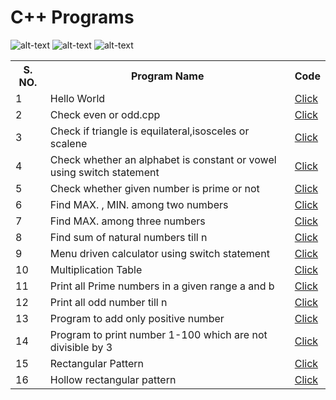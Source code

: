 
 # C++ Programs

![alt-text](https://encrypted-tbn0.gstatic.com/images?q=tbn:ANd9GcRH3s2wJP5r0J_BLdHroMx6KK4Mw2ujy4ekXtx_MmFsfhW3Z_w6JYfnhD8V7LnDhpUMeOo&usqp=CAU)
![alt-text](https://encrypted-tbn0.gstatic.com/images?q=tbn:ANd9GcQ8kH18dkPY4DgKR0oVFstE-ZGDl0CnfXz9pA&usqp=CAU)
![alt-text](https://encrypted-tbn0.gstatic.com/images?q=tbn:ANd9GcR26f_bUqRTUeihSma8zXVjMtZcMNxhjIS3Vw&usqp=CAU)

<table>
 <tr>
	 <th>S. NO.</th>
	 <th>Program Name</th>
	 <th>Code</th>
 </tr>

 <tr>
 	<td>1</td>
 	<td>Hello World</td>
 	<td><a href="https://github.com/prashant3110/CPP/blob/7a122fddabac1276d76e9c1b4e9d9ab705ce0877/Hello%20World.cpp">Click</a></td>
 </tr>

  <tr>
 	<td>2</td>
 	<td>Check even or odd.cpp</td>
 	<td><a href="https://github.com/prashant3110/CPP/blob/8aeb6f93b87c0d97b64d98deba7650a7367daec4/Check%20even%20or%20odd.cpp">Click</a></td>
 </tr>

  <tr>
 	<td>3</td>
 	<td>Check if triangle is equilateral,isosceles or scalene</td>
 	<td><a href="https://github.com/prashant3110/CPP/blob/57770b8508f210f9e4a59e751d80989cb524b70f/Check%20if%20triangle%20is%20equilateral,isosceles%20or%20scalene.cpp">Click</a></td>
 </tr>

  <tr>
 	<td>4</td>
 	<td>Check whether an alphabet is constant or vowel using switch statement</td>
 	<td><a href="https://github.com/prashant3110/CPP/blob/a590fb9a64f1256111ca67f03e5064be73a045b6/Check%20whether%20an%20alphabet%20is%20constant%20or%20vowel%20using%20switch%20statement.cpp">Click</a></td>
 </tr>

  <tr>
 	<td>5</td>
 	<td>Check whether given number is prime or not</td>
 	<td><a href="https://github.com/prashant3110/CPP/blob/a590fb9a64f1256111ca67f03e5064be73a045b6/Check%20whether%20given%20number%20is%20prime%20or%20not.cpp">Click</a></td>
 </tr>

  <tr>
 	<td>6</td>
 	<td>Find MAX. , MIN. among two numbers</td>
 	<td><a href="https://github.com/prashant3110/CPP/blob/a590fb9a64f1256111ca67f03e5064be73a045b6/Find%20MAX.%20,%20MIN.%20among%20two%20numbers.cpp">Click</a></td>
 </tr>

  <tr>
 	<td>7</td>
 	<td>Find MAX. among three numbers</td>
 	<td><a href="https://github.com/prashant3110/CPP/blob/a590fb9a64f1256111ca67f03e5064be73a045b6/Find%20MAX.%20among%20three%20numbers.cpp">Click</a></td>
 </tr>

  <tr>
 	<td>8</td>
 	<td>Find sum of natural numbers till n</td>
 	<td><a href="https://github.com/prashant3110/CPP/blob/a590fb9a64f1256111ca67f03e5064be73a045b6/Find%20sum%20of%20natural%20numbers%20till%20n.cpp">Click</a></td>
 </tr>

  <tr>
 	<td>9</td>
 	<td>Menu driven calculator using switch statement</td>
 	<td><a href="https://github.com/prashant3110/CPP/blob/a590fb9a64f1256111ca67f03e5064be73a045b6/Menu%20driven%20calculator%20using%20switch%20statement.cpp">Click</a></td>
 </tr>

  <tr>
 	<td>10</td>
 	<td>Multiplication Table</td>
 	<td><a href="https://github.com/prashant3110/CPP/blob/a590fb9a64f1256111ca67f03e5064be73a045b6/Multiplication%20Table.cpp">Click</a></td>
 </tr>

  <tr>
 	<td>11</td>
 	<td>Print all Prime numbers in a given range a and b</td>
 	<td><a href="https://github.com/prashant3110/CPP/blob/a590fb9a64f1256111ca67f03e5064be73a045b6/Print%20all%20Prime%20numbers%20in%20a%20given%20range%20a%20and%20b.cpp">Click</a></td>
 </tr>

  <tr>
 	<td>12</td>
 	<td>Print all odd number till n</td>
 	<td><a href="https://github.com/prashant3110/CPP/blob/a590fb9a64f1256111ca67f03e5064be73a045b6/Print%20all%20odd%20number%20till%20n.cpp">Click</a></td>
 </tr>

  <tr>
 	<td>13</td>
 	<td>Program to add only positive number</td>
 	<td><a href="https://github.com/prashant3110/CPP/blob/a590fb9a64f1256111ca67f03e5064be73a045b6/Program%20to%20add%20only%20positive%20number.cpp">Click</a></td>
 </tr>

  <tr>
 	<td>14</td>
 	<td>Program to print number 1-100 which are not divisible by 3</td>
 	<td><a href="https://github.com/prashant3110/CPP/blob/a590fb9a64f1256111ca67f03e5064be73a045b6/Program%20to%20print%20number%201-100%20which%20are%20not%20divisible%20by%203.cpp">Click</a></td>
 </tr>

<tr>
  <td>15</td>
  <td>Rectangular Pattern</td>
  <td><a href="https://github.com/prashant3110/CPP/blob/058b9803c2882766466b4b75fe5c1b6b5998ed20/Patterns/Rectangular%20Pattern.cpp">Click</a></td>
 </tr>

 <tr>
  <td>16</td>
  <td>Hollow rectangular pattern</td>
  <td><a href="https://github.com/prashant3110/CPP/blob/058b9803c2882766466b4b75fe5c1b6b5998ed20/Patterns/Hollow%20rectangular%20pattern.cpp">Click</a></td>
 </tr>
  
























 </table>
